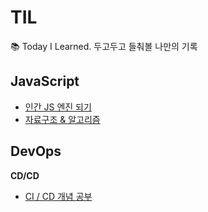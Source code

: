 # TIL

📚 Today I Learned. 두고두고 들춰볼 나만의 기록

## JavaScript

- [인간 JS 엔진 되기](./JavaScript/JS-Engine.md)
- [자료구조 & 알고리즘](./JavaScript/DataStructure.md)

## DevOps

**CD/CD**

- [CI / CD 개념 공부](./CICD/CICD-concept.md)

